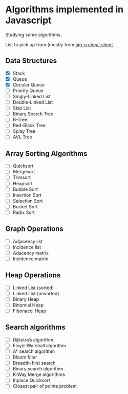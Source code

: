 # Algorithms implemented in Javascript

Studying some algorithms.

List to pick up from (mostly from [big-o cheat sheet](http://bigocheatsheet.com).

## Data Structures

* [x] Stack
* [x] Queue
* [x] Circular Queue
* [ ] Priority Queue
* [ ] Singly-Linked List
* [ ] Double-Linked List
* [ ] Skip List
* [ ] Binary Search Tree
* [ ] B-Tree
* [ ] Red-Black Tree
* [ ] Splay Tree
* [ ] AVL Tree

## Array Sorting Algorithms

* [ ] Quicksort
* [ ] Mergesort
* [ ] Trimsort
* [ ] Heapsort
* [ ] Bubble Sort
* [ ] Insertion Sort
* [ ] Selection Sort
* [ ] Bucket Sort
* [ ] Radix Sort

## Graph Operations

* [ ] Adjacency list
* [ ] Incidence list
* [ ] Adacency matrix
* [ ] Incidence matrix

## Heap Operations

* [ ] Linked List (sorted)
* [ ] Linked List (unsorted)
* [ ] Binary Heap
* [ ] Binomial Heap
* [ ] Fibonacci Heap

## Search algorithms

* [ ] Dijkstra’s algorithm
* [ ] Floyd–Warshall algorithm
* [ ] A* search algorithm
* [ ] Bloom filter
* [ ] Breadth-first search
* [ ] Binary search algorithm
* [ ] K-Way Merge algorithms
* [ ] Inplace Quicksort
* [ ] Closest pair of points problem
